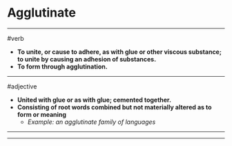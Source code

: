 # Agglutinate
---
#verb
- **To unite, or cause to adhere, as with glue or other viscous substance; to unite by causing an adhesion of substances.**
- **To form through agglutination.**
---
#adjective
- **United with glue or as with glue; cemented together.**
- **Consisting of root words combined but not materially altered as to form or meaning**
	- _Example: an agglutinate family of languages_
---
---
